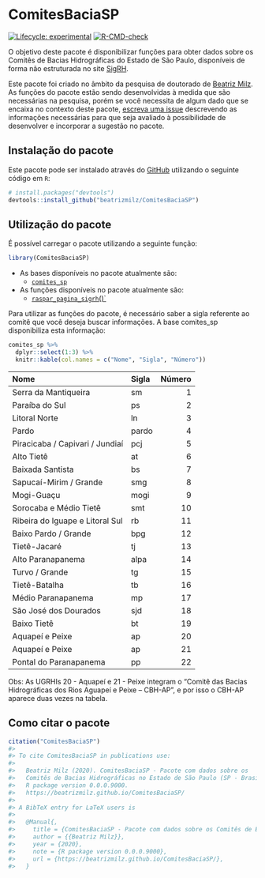 
<!-- README.md is generated from README.Rmd. Please edit that file -->

# ComitesBaciaSP

<!-- badges: start -->

[![Lifecycle:
experimental](https://img.shields.io/badge/lifecycle-experimental-orange.svg)](https://www.tidyverse.org/lifecycle/#experimental)
[![R-CMD-check](https://github.com/beatrizmilz/ComitesBaciaSP/workflows/R-CMD-check/badge.svg)](https://github.com/beatrizmilz/ComitesBaciaSP/actions)
<!-- badges: end -->

O objetivo deste pacote é disponibilizar funções para obter dados sobre
os Comitês de Bacias Hidrográficas do Estado de São Paulo, disponíveis
de forma não estruturada no site [SigRH](https://sigrh.sp.gov.br/).

Este pacote foi criado no âmbito da pesquisa de doutorado de [Beatriz
Milz](https://beatrizmilz.com). As funções do pacote estão sendo
desenvolvidas à medida que são necessárias na pesquisa, porém se você
necessita de algum dado que se encaixa no contexto deste pacote,
[escreva uma
issue](https://github.com/beatrizmilz/ComitesBaciaSP/issues/new/choose)
descrevendo as informações necessárias para que seja avaliado à
possibilidade de desenvolver e incorporar a sugestão no pacote.

## Instalação do pacote

Este pacote pode ser instalado através do [GitHub](https://github.com/)
utilizando o seguinte código em `R`:

``` r
# install.packages("devtools")
devtools::install_github("beatrizmilz/ComitesBaciaSP")
```

## Utilização do pacote

É possível carregar o pacote utilizando a seguinte função:

``` r
library(ComitesBaciaSP)
```

-   As bases disponíveis no pacote atualmente são:
    -   [`comites_sp`](https://beatrizmilz.github.io/ComitesBaciaSP/reference/comites_sp.html)
-   As funções disponíveis no pacote atualmente são:
    -   [`raspar_pagina_sigrh`()\`](https://beatrizmilz.github.io/ComitesBaciaSP/reference/raspar_pagina_sigrh.html)

Para utilizar as funções do pacote, é necessário saber a sigla referente
ao comitê que você deseja buscar informações. A base comites_sp
disponibiliza esta informação:

``` r
comites_sp %>%
  dplyr::select(1:3) %>% 
  knitr::kable(col.names = c("Nome", "Sigla", "Número"))
```

| Nome                            | Sigla | Número |
|:--------------------------------|:------|-------:|
| Serra da Mantiqueira            | sm    |      1 |
| Paraíba do Sul                  | ps    |      2 |
| Litoral Norte                   | ln    |      3 |
| Pardo                           | pardo |      4 |
| Piracicaba / Capivari / Jundiaí | pcj   |      5 |
| Alto Tietê                      | at    |      6 |
| Baixada Santista                | bs    |      7 |
| Sapucaí-Mirim / Grande          | smg   |      8 |
| Mogi-Guaçu                      | mogi  |      9 |
| Sorocaba e Médio Tietê          | smt   |     10 |
| Ribeira do Iguape e Litoral Sul | rb    |     11 |
| Baixo Pardo / Grande            | bpg   |     12 |
| Tietê-Jacaré                    | tj    |     13 |
| Alto Paranapanema               | alpa  |     14 |
| Turvo / Grande                  | tg    |     15 |
| Tietê-Batalha                   | tb    |     16 |
| Médio Paranapanema              | mp    |     17 |
| São José dos Dourados           | sjd   |     18 |
| Baixo Tietê                     | bt    |     19 |
| Aquapeí e Peixe                 | ap    |     20 |
| Aquapeí e Peixe                 | ap    |     21 |
| Pontal do Paranapanema          | pp    |     22 |

Obs: As UGRHIs 20 - Aquapeí e 21 - Peixe integram o “Comitê das Bacias
Hidrográficas dos Rios Aguapeí e Peixe – CBH-AP”, e por isso o CBH-AP
aparece duas vezes na tabela.

## Como citar o pacote

``` r
citation("ComitesBaciaSP")
#> 
#> To cite ComitesBaciaSP in publications use:
#> 
#>   Beatriz Milz (2020). ComitesBaciaSP - Pacote com dados sobre os
#>   Comitês de Bacias Hidrográficas no Estado de São Paulo (SP - Brasil).
#>   R package version 0.0.0.9000.
#>   https://beatrizmilz.github.io/ComitesBaciaSP/
#> 
#> A BibTeX entry for LaTeX users is
#> 
#>   @Manual{,
#>     title = {ComitesBaciaSP - Pacote com dados sobre os Comitês de Bacias Hidrográficas no Estado de São Paulo (SP - Brasil)},
#>     author = {{Beatriz Milz}},
#>     year = {2020},
#>     note = {R package version 0.0.0.9000},
#>     url = {https://beatrizmilz.github.io/ComitesBaciaSP/},
#>   }
```
